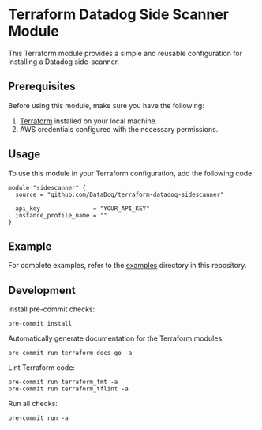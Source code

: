 # Terraform Datadog Side Scanner Module

This Terraform module provides a simple and reusable configuration for installing a Datadog side-scanner.

## Prerequisites

Before using this module, make sure you have the following:

1. [Terraform](https://www.terraform.io/) installed on your local machine.
2. AWS credentials configured with the necessary permissions.

## Usage

To use this module in your Terraform configuration, add the following code:

```hcl
module "sidescanner" {
  source = "github.com/DataDog/terraform-datadog-sidescanner"

  api_key               = "YOUR_API_KEY"
  instance_profile_name = ""
}
```

## Example

For complete examples, refer to the [examples](./examples/) directory in this repository.

## Development

Install pre-commit checks:

```
pre-commit install
```

Automatically generate documentation for the Terraform modules:

```
pre-commit run terraform-docs-go -a
```

Lint Terraform code:

```
pre-commit run terraform_fmt -a
pre-commit run terraform_tflint -a
```

Run all checks:

```
pre-commit run -a
```